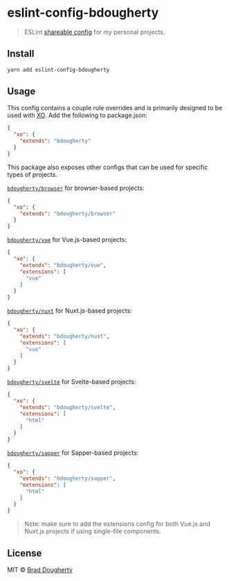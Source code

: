 # eslint-config-bdougherty

> ESLint [shareable config](http://eslint.org/docs/developer-guide/shareable-configs.html) for my personal projects.

## Install

```bash
yarn add eslint-config-bdougherty
```

## Usage

This config contains a couple rule overrides and is primarily designed to be used with [XO](https://github.com/sindresorhus/xo). Add the following to package.json:

```json
{
  "xo": {
    "extends": "bdougherty"
  }
}
```

This package also exposes other configs that can be used for specific types of projects.

[`bdougherty/browser`](browser.js) for browser-based projects:

```json
{
  "xo": {
    "extends": "bdougherty/browser"
  }
}
```

[`bdougherty/vue`](vue.js) for Vue.js-based projects:

```json
{
  "xo": {
	"extends": "bdougherty/vue",
    "extensions": [
      "vue"
    ]
  }
}
```

[`bdougherty/nuxt`](nuxt.js) for Nuxt.js-based projects:

```json
{
  "xo": {
	"extends": "bdougherty/nuxt",
    "extensions": [
      "vue"
    ]
  }
}
```

[`bdougherty/svelte`](svelte.js) for Svelte-based projects:

```json
{
  "xo": {
    "extends": "bdougherty/svelte",
    "extensions": [
      "html"
    ]
  }
}
```

[`bdougherty/sapper`](sapper.js) for Sapper-based projects:

```json
{
  "xo": {
    "extends": "bdougherty/sapper",
    "extensions": [
      "html"
    ]
  }
}
```

> Note: make sure to add the extensions config for both Vue.js and Nuxt.js projects if using single-file components.

## License

MIT © [Brad Dougherty](https://brad.is)
